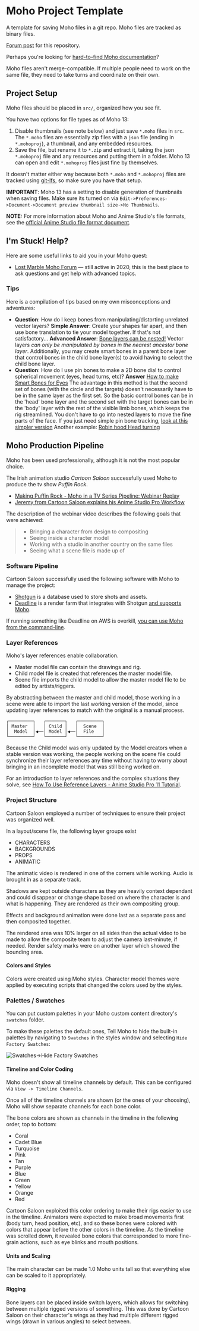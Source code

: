 # Moho Project Template

A template for saving Moho files in a git repo. Moho files are tracked as binary files.

[Forum post](https://www.lostmarble.com/forum/viewtopic.php?t=33865) for this repository.

Perhaps you're looking for [hard-to-find Moho documentation](https://github.com/definitelyokay/moho-docs)?

Moho files aren't merge-compatible. If multiple people need to work on the same file, they need to take turns and coordinate on their own.

## Project Setup

Moho files should be placed in `src/`, organized how you see fit.

You have two options for file types as of Moho 13:

1. Disable thumbnails (see note below) and just save `*.moho` files in `src`. The `*.moho` files are essentially zip files with a `json` file (ending in `*.mohoproj`), a thumbnail, and any embedded resources.
2. Save the file, but rename it to `*.zip` and extract it, taking the json `*.mohoproj` file and any resources and putting them in a folder. Moho 13 can open and edit `*.mohoproj` files just fine by themselves.

It doesn't matter either way because both `*.moho` and `*.mohoproj` files are tracked using [git-lfs](https://git-lfs.github.com/), so make sure you have that setup.

**IMPORTANT**: Moho 13 has a setting to disable generation of thumbnails when saving files. Make sure its turned on via `Edit->Preferences->Document->Document preview thumbnail size->No Thumbnails`.

**NOTE:** For more information about Moho and Anime Studio's file formats, see the [official Anime Studio file format document](https://web.archive.org/web/20190516163203/https://my.smithmicro.com/downloads/AnimeStudioDocumentFileFormat.pdf).

## I'm Stuck! Help?

Here are some useful links to aid you in your Moho quest:

- [Lost Marble Moho Forum](https://www.lostmarble.com/forum/) — still active in 2020, this is the best place to ask questions and get help with advanced topics.

### Tips

Here is a compilation of tips based on my own misconceptions and adventures:

- **Question**: How do I keep bones from manipulating/distorting unrelated vector layers?
	**Simple Answer**: Create your shapes far apart, and then use bone translation to tie your model together. If that's not satisfactory...
	**Advanced Answer**: [Bone layers can be nested!](http://www.lostmarble.com/forum/viewtopic.php?t=25172) Vector layers *can only be manipulated by bones in the nearest ancestor bone layer*.
	Additionally, you may create smart bones in a parent bone layer that control bones in the child bone layer(s) to avoid having to select the child bone layer.
- **Question**: How do I use pin bones to make a 2D bone dial to control spherical movement (eyes, head turns, etc)?
	**Answer** [How to make Smart Bones for Eyes](https://www.youtube.com/watch?v=en7UDGDwSCM)
	The advantage in this method is that the second set of bones (with the circle and the targets) doesn't necessarily have to be in the same layer as the first set.  So the basic control bones can be in the 'head' bone layer and the second set with the target bones can be in the 'body' layer with the rest of the visible limb bones, which keeps the rig streamlined.  You don't have to go into nested layers to move the fine parts of the face.
	If you just need simple pin bone tracking, [look at this simpler version](https://www.youtube.com/watch?v=xFvBELCuKyc&feature=youtu.be)
	Another example: [Robin hood Head turning](https://www.youtube.com/watch?v=SAxRZXxiRpI)


## Moho Production Pipeline

Moho has been used professionally, although it is not the most popular choice.

The Irish animation studio *Cartoon Saloon* successfully used Moho to produce the tv show *Puffin Rock*.

- [Making Puffin Rock - Moho in a TV Series Pipeline: Webinar Replay](https://www.youtube.com/watch?v=EaA3M4DO6ZQ)
- [Jeremy from Cartoon Saloon explains his Anime Studio Pro Workflow](https://www.youtube.com/watch?v=6diWZnQu3HM)

The description of the webinar video describes the following goals that were achieved:

> - Bringing a character from design to compositing
> - Seeing inside a character model
> - Working with a studio in another country on the same files
> - Seeing what a scene file is made up of

### Software Pipeline

Cartoon Saloon successfully used the following software with Moho to manage the project:

- [Shotgun](https://www.shotgunsoftware.com/) is a database used to store shots and assets.
- [Deadline](https://www.awsthinkbox.com/deadline) is a render farm that integrates with Shotgun [and supports Moho](https://docs.thinkboxsoftware.com/products/deadline/10.1/1_User%20Manual/manual/app-anime-studio.html#app-anime-studio-ref-label).

If running something like Deadline on AWS is overkill, [you can use Moho from the command-line](http://www.lostmarble.com/forum/viewtopic.php?t=1318).

### Layer References

Moho's layer references enable collaboration.

- Master model file can contain the drawings and rig.
- Child model file is created that references the master model file.
- Scene file imports the child model to allow the master model file to be edited by artists/riggers.

By abstracting between the master and child model, those working in a scene were able to import the last working version of the model, since updating layer references to match with the original is a manual process.

```
┌─────────┐   ┌───────┐   ┌─────────┐
│ Master  │   │ Child │   │  Scene  │
│  Model  │◀──│ Model │◀──│  File   │
└─────────┘   └───────┘   └─────────┘
```

Because the Child model was only updated by the Model creators when a stable version was working, the people working on the scene file could synchronize their layer references any time without having to worry about bringing in an incomplete model that was still being worked on.

For an introduction to layer references and the complex situations they solve, see [How To Use Reference Layers - Anime Studio Pro 11 Tutorial](https://www.youtube.com/watch?v=TfkYIZyFYoU&feature=emb_title).

### Project Structure

Cartoon Saloon employed a number of techniques to ensure their project was organized well.

In a layout/scene file, the following layer groups exist

- CHARACTERS
- BACKGROUNDS
- PROPS
- ANIMATIC

The animatic video is rendered in one of the corners while working. Audio is brought in as a separate track.

Shadows are kept outside characters as they are heavily context dependant and could disappear or change shape based on where the character is and what is happening. They are rendered as their own compositing group.

Effects and background animation were done last as a separate pass and then composited together.

The rendered area was 10% larger on all sides than the actual video to be made to allow the composite team to adjust the camera last-minute, if needed. Render safety marks were on another layer which showed the bounding area.

#### Colors and Styles

Colors were created using Moho styles. Character model themes were applied by executing scripts that changed the colors used by the styles.

### Palettes / Swatches

You can put custom palettes in your Moho custom content directory's `swatches` folder. 

To make these palettes the default ones, Tell Moho to hide the built-in palettes by navigating to `Swatches` in the styles window and selecting `Hide Factory Swatches`:

![Swatches->Hide Factory Swatches](doc/assets/palettes.png)

#### Timeline and Color Coding

Moho doesn't show all timeline channels by default. This can be configured via `View -> Timeline Channels`.

Once all of the timeline channels are shown (or the ones of your choosing), Moho will show separate channels for each bone color.

The bone colors are shown as channels in the timeline in the following order, top to bottom:

- Coral
- Cadet Blue
- Turquoise
- Pink
- Tan
- Purple
- Blue
- Green
- Yellow
- Orange
- Red

Cartoon Saloon exploited this color ordering to make their rigs easier to use in the timeline. Animators were expected to make broad movements first (body turn, head position, etc), and so these bones were colored with colors that appear before the other colors in the timeline. As the timeline was scrolled down, it revealed bone colors that corresponded to more fine-grain actions, such as eye blinks and mouth positions.

#### Units and Scaling

The main character can be made 1.0 Moho units tall so that everything else can be scaled to it appropriately.

#### Rigging

Bone layers can be placed inside switch layers, which allows for switching between multiple rigged versions of something. This was done by Cartoon Saloon on their character's wings as they had multiple different rigged wings (drawn in various angles) to select between.


